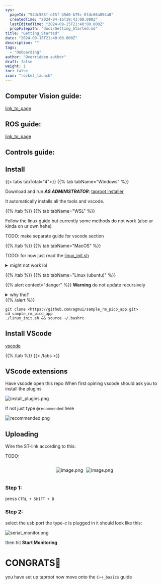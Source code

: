 ```yaml
---
sys:
  pageId: "54dc585f-d15f-45d0-b75c-8fdc66a854a8"
  createdTime: "2024-04-16T19:43:00.000Z"
  lastEditedTime: "2024-09-15T21:40:00.000Z"
  propFilepath: "docs/Getting_Started.md"
title: "Getting_Started"
date: "2024-09-15T21:40:00.000Z"
description: ""
tags:
  - "Onboarding"
author: "Overridden author"
draft: false
weight: 1
toc: false
icon: "rocket_launch"
---
```


## Computer Vision guide:

[link_to_page](86d45bc0-388b-4d26-8848-44f255f73d0e)

## ROS guide:

[link_to_page](3c76c1de-ec8f-46d6-8b0a-294005edc2d5)

## Controls guide:

## Install

{{< tabs tabTotal="4">}}
{{% tab tabName="Windows" %}}

Download and run _**AS ADMINISTRATOR**_: [taproot installer](https://github.com/Thornbots/TeachingFreshies/releases/tag/1.0)

It automatically installs all the tools and vscode.

{{% /tab %}}
{{% tab tabName="WSL" %}}

Follow the linux guide but currently some methods do not work (also ur kinda on ur own hehe)

TODO: make separate guide for vscode section

{{% /tab %}}
{{% tab tabName="MacOS" %}}

TODO: for now just read the [linux_init.sh](https://github.com/agmui/sample_rm_pico_app/blob/main/linux_init.sh)

<details>
<summary>might not work lol</summary>

`brew install libusb pkg-config`

Next install: [vscode](https://code.visualstudio.com/Download)

</details>

{{% /tab %}}
{{% tab tabName="Linux (ubuntu)" %}}

{{% alert context="danger" %}}
**Warning** do not update recursively
<details>
<summary>why tho?</summary>
There are some submodules that may go on for a while (like tinyusb) and I highly
recommend you don't need to get them.
If you want to see what submodules I update just look in `linux_init.sh`
</details>
{{% /alert %}}

```shell
git clone <https://github.com/agmui/sample_rm_pico_app.git>
cd sample_rm_pico_app
./linux_init.sh && source ~/.bashrc
```

## Install VScode

[vscode](https://code.visualstudio.com/Download)

{{% /tab %}}
{{< /tabs >}}

## VScode extensions

Have vscode open this repo
When first opining vscode should ask you to install the plugins

![install_plugins.png](https://prod-files-secure.s3.us-west-2.amazonaws.com/d518164a-d88e-44d1-a4ee-3adb3bd8bce0/89bd30f0-1825-4e77-867b-0a41ce370880/install_plugins.png?X-Amz-Algorithm=AWS4-HMAC-SHA256&X-Amz-Content-Sha256=UNSIGNED-PAYLOAD&X-Amz-Credential=ASIAZI2LB466VTJGMIUJ%2F20250217%2Fus-west-2%2Fs3%2Faws4_request&X-Amz-Date=20250217T230708Z&X-Amz-Expires=3600&X-Amz-Security-Token=IQoJb3JpZ2luX2VjEFYaCXVzLXdlc3QtMiJIMEYCIQCwtx7JEeoY2oeH1mwFAi0%2FIDHtx76S7e1ToW4auddFnQIhAKFhFIwDEDKs9PdHr9mASoFSHMtVNFMp9ox3heGN0k46Kv8DCH8QABoMNjM3NDIzMTgzODA1IgwyBEYU%2BcnpbmmHSc8q3ANq3ecYne3MeDorwKzhHZghb10h0d58l2yvCZlwBKNSKxllOj5mTFV%2BZR1maQqduoeyEa9ZBpWWhjbqKgq1TFyX53%2Fv7RrkAMpjWeDpWOvzl1zXiFtmYm30xbUXqKLf44M%2FooDLYrHhpoucykzquI9acGZOfu6KuGjauuwY%2BXkBnHK5RkdXDnFq%2FMnoVU9g9GLfhJrAYALEl%2FPhLoIgmVwLuvNxY8w%2FqgNVFsrOQ7knvxYwCbD6tthOt5yPTIci27TFqrWRDn%2FRMJoZKcZ4pOVvrHqLaw2JQkPcA1ftusHQBVoqTg9Ei0IKE9wtWd47MU7u%2BsJ%2Fe079y1%2Bu7M5YhY2WWsBniLc6wnEXH7EoPF%2BL5hIG2EAylRxKS3oyUOU0pYxoDU%2FgYYCh0UII3ZjA%2FfX7cYhR%2BBSwHrm9RqNvfz18IVwDlWsBPZrIaIQmLvyc1XXwbgJDySEbidazCCf8B16XBGVV%2F5N6C228uAa1%2FPwT9%2BJg3KaFoVbOeF5zm%2BX8AA3e%2Fgby9m1P1lVwhR%2BCLAwq4EEGDlTBVjBcKQATpHPRFff5cSYHFzkGRcjQYPCauUwII9RKQiikhiQAIuENCXYyo8SEwjIXbtVRpXHQqWiC157kLRtre0WWVxDRvjC36s69BjqkAWffdA1S0x6hkL7wPKKK0BSUxWYq9Rwj0NV%2FVLjGgUI0rUsohdqE9voZ%2BvP5gNNx3xgTxmhKAYZ5q6ZeMMOKjYNRVK2aFGwRb6b25OwxfDDkWymYGeor79rMvE%2B8AG5mSspwyk5EhOi5gPCN21i7FOv5bOZuwKMQlkvoBVdwFBR7jT9yLaLpUFxxWKFSCNEbAkUpMrLb3gCBBSnq%2BZyJAgPSxCzs&X-Amz-Signature=b4915c6c3a4497958971c259e22e4175b227798e19ba49aaae4baacf944de469&X-Amz-SignedHeaders=host&x-id=GetObject)

If not just type `@recommended` here  

![recommended.png](https://prod-files-secure.s3.us-west-2.amazonaws.com/d518164a-d88e-44d1-a4ee-3adb3bd8bce0/61e661e9-5d85-4dfc-be0d-8d2097a5e793/recommended.png?X-Amz-Algorithm=AWS4-HMAC-SHA256&X-Amz-Content-Sha256=UNSIGNED-PAYLOAD&X-Amz-Credential=ASIAZI2LB466VTJGMIUJ%2F20250217%2Fus-west-2%2Fs3%2Faws4_request&X-Amz-Date=20250217T230708Z&X-Amz-Expires=3600&X-Amz-Security-Token=IQoJb3JpZ2luX2VjEFYaCXVzLXdlc3QtMiJIMEYCIQCwtx7JEeoY2oeH1mwFAi0%2FIDHtx76S7e1ToW4auddFnQIhAKFhFIwDEDKs9PdHr9mASoFSHMtVNFMp9ox3heGN0k46Kv8DCH8QABoMNjM3NDIzMTgzODA1IgwyBEYU%2BcnpbmmHSc8q3ANq3ecYne3MeDorwKzhHZghb10h0d58l2yvCZlwBKNSKxllOj5mTFV%2BZR1maQqduoeyEa9ZBpWWhjbqKgq1TFyX53%2Fv7RrkAMpjWeDpWOvzl1zXiFtmYm30xbUXqKLf44M%2FooDLYrHhpoucykzquI9acGZOfu6KuGjauuwY%2BXkBnHK5RkdXDnFq%2FMnoVU9g9GLfhJrAYALEl%2FPhLoIgmVwLuvNxY8w%2FqgNVFsrOQ7knvxYwCbD6tthOt5yPTIci27TFqrWRDn%2FRMJoZKcZ4pOVvrHqLaw2JQkPcA1ftusHQBVoqTg9Ei0IKE9wtWd47MU7u%2BsJ%2Fe079y1%2Bu7M5YhY2WWsBniLc6wnEXH7EoPF%2BL5hIG2EAylRxKS3oyUOU0pYxoDU%2FgYYCh0UII3ZjA%2FfX7cYhR%2BBSwHrm9RqNvfz18IVwDlWsBPZrIaIQmLvyc1XXwbgJDySEbidazCCf8B16XBGVV%2F5N6C228uAa1%2FPwT9%2BJg3KaFoVbOeF5zm%2BX8AA3e%2Fgby9m1P1lVwhR%2BCLAwq4EEGDlTBVjBcKQATpHPRFff5cSYHFzkGRcjQYPCauUwII9RKQiikhiQAIuENCXYyo8SEwjIXbtVRpXHQqWiC157kLRtre0WWVxDRvjC36s69BjqkAWffdA1S0x6hkL7wPKKK0BSUxWYq9Rwj0NV%2FVLjGgUI0rUsohdqE9voZ%2BvP5gNNx3xgTxmhKAYZ5q6ZeMMOKjYNRVK2aFGwRb6b25OwxfDDkWymYGeor79rMvE%2B8AG5mSspwyk5EhOi5gPCN21i7FOv5bOZuwKMQlkvoBVdwFBR7jT9yLaLpUFxxWKFSCNEbAkUpMrLb3gCBBSnq%2BZyJAgPSxCzs&X-Amz-Signature=c113d4c41e9cf5a285260b567ebebb122d8698abf1378afa8a82891c103013d8&X-Amz-SignedHeaders=host&x-id=GetObject)

## Uploading

Wire the ST-link according to this:

TODO:

<div style="display: flex;flex-direction: row; column-gap:10px; max-width: 630px;justify-content: center;">
<div>

![image.png](https://prod-files-secure.s3.us-west-2.amazonaws.com/d518164a-d88e-44d1-a4ee-3adb3bd8bce0/210ecb78-1116-4d7b-b9b7-2292f66fa2c2/image.png?X-Amz-Algorithm=AWS4-HMAC-SHA256&X-Amz-Content-Sha256=UNSIGNED-PAYLOAD&X-Amz-Credential=ASIAZI2LB4666MDU4GZA%2F20250217%2Fus-west-2%2Fs3%2Faws4_request&X-Amz-Date=20250217T230711Z&X-Amz-Expires=3600&X-Amz-Security-Token=IQoJb3JpZ2luX2VjEFYaCXVzLXdlc3QtMiJHMEUCIEIYkLaC7tblTKK6xCKuV9yw5ygjbQdNnMRqXjFQWy80AiEAkCigMwgDgMTrT3kPVfjrnOZQEbWJbo5nNk4NEaK0WqUq%2FwMIfxAAGgw2Mzc0MjMxODM4MDUiDFjOhhsgQRGIAUZVHircA0dYpFP2t8KwH4HLqGsIhSlLtfVVTWsvhYRw2k0503ktjExV9gTmOhUFnEJbMNZpU5CJkPxbjri8DaGp2euqp7mBC9hu4P9bWlMroa3kuzJvBLH5aQeOoWFgzyRLH2QyKtW6oy7%2FRsiRIFDSGN3GDA1AxcZkrgpyQx2dMeooExxt7zTEzRoIucXoq8Zrk0WyiobnfOuvkIfUPM8iYZlojQbeksRixAP8W0oUTauROEoYxaURuScqyTTqTkRJMUWqEX%2BS5whVs%2BqV2Ow46alJ0J52hKsVRMycRBS4s5TvXu%2BJnzYSCBkngd4SKtRSSxPMkCrDIDWqLCnNaxTk7yEps%2Bhe%2BbIkt8nIPWGhfnJr8u4Q993t2Qgb7VMHi%2BqOVhNZiu%2FjEFJMiX7BnyxRjFz%2FYyTem6GkcjVxyX8jynXrRteJ5bsvt%2FJdhhl3Ba4UGwXCShf2875TC%2B9Hui2OcbqBHNPrsULzP%2B3xn0%2BnZuux%2BTqD%2BQFb48yqgUgQdH8L46LeIcMFaAaDat57y7%2FTBZhUI9dj3BcSJgT0Hi%2BIHknWAF8MfnMxy9bbAYsPhIXhRZmsYbFLBAZUd2yvuwOq0i228u87hd%2Fm4MBcc4e6WBi%2BVC3%2BVQMuNL5RHOpKjBkRMOLqzr0GOqUBKVg2usBCQxN2heXy8cVfbMwAvQWshNWkrtBihrKIFV3%2Fd3pNLKH%2Ba7Lb4Nki1JiezvK6uGa961ygXvt4uIcPUxo7fz82Wz%2BcQs7l7HVfdsgfCJpvVs6iW6S%2FBa7S5pMmm%2BY3Kzvxyp8HnWCeNVuLJ94GNpD4xawKT3687CtHu7G7HPhFDupKw9MsVeN3Iy%2BTUvvzBNWm4%2Fh5vQmofJrlzKK5zOQZ&X-Amz-Signature=2084757fcf05973c597af7609ee2fa6ce24671635f58a4b79b930427f9270384&X-Amz-SignedHeaders=host&x-id=GetObject)

</div>
<div>

![image.png](https://prod-files-secure.s3.us-west-2.amazonaws.com/d518164a-d88e-44d1-a4ee-3adb3bd8bce0/33a0fd0f-8ca6-4a86-8e09-26e95ded1fff/image.png?X-Amz-Algorithm=AWS4-HMAC-SHA256&X-Amz-Content-Sha256=UNSIGNED-PAYLOAD&X-Amz-Credential=ASIAZI2LB4666YFHHVT6%2F20250217%2Fus-west-2%2Fs3%2Faws4_request&X-Amz-Date=20250217T230711Z&X-Amz-Expires=3600&X-Amz-Security-Token=IQoJb3JpZ2luX2VjEFYaCXVzLXdlc3QtMiJGMEQCIAY4AbfDqhA5MLG3i9vgsErwqCgW4lfGXoL55lrFtpa6AiAIEg9AuK8Ut3L739tMT5hEU4I7dFIlCJjjzaZRViWqTCr%2FAwh%2FEAAaDDYzNzQyMzE4MzgwNSIMqyd7sck02KQJtJeOKtwDY%2F0zAnGq4DSQ3Q%2F%2BaGTgcg5rPgN7aMbisntBARsTR1pOqz045yH7rHD2Pbh39Y2mfHaFYdY0WWqEgHJak3s%2Bq4akN%2FmPr07x6tsmZF7KJP%2BhBxhIO2WxJ2qPC85nB9sxitWDXVJMmG4i7rLL7AzSt2CPaerV09J%2FnC4Sy4LeNjSm1YwJdUeMvO%2BmU5%2F%2BCoJ%2BkvEh6d1e8weLSv71RxYPs%2Bzo9mbiYJ6zgZ7hfiXZrcrP8qRG7fZZSNBw5u4Jmt7h2eXYMuyUQQusQOmd4C2dJjgogOdrnO9NVfDVW4DR54iBNQD8E3yP2k6f6sxcVDJ70X6QQK4Qi%2FXnJ8j6dyJWzdDWgt3%2FZnZpaFBAOfTkovEh4mfEsNH93I7ySDM0PrfTkPXCaCySHU4fiwBH8NOVU6OKIX5QPdl0%2B7pWEx6zZnyQvHDNP%2FxyF0CAABBwFXrIvn0EtfvNOjlJlaoLkfgzVuyWOL7L3CxQFVmNW9sx4l8A35srw4RSKX70XPRAuu%2B2gyiNpy1boqRUqe1fnVRpwgVb3g12XF8SWbC9IhDcWvXfTWrGgEhy1JlkTctz0XavTBKd0eoKMLR%2FzvFP%2BehmaIV8l7S2GV3TMjXXTdUJ77Z2mcflmW%2FH2KQ9EwAw1erOvQY6pgG%2BYX2gp2crw2b3t6qfkNPgbNV%2FqX%2Bl%2FEWADhoCsJ0gs%2FtCnEFzDuhJFN%2Fz2ZCthNIX32twffvAglMHwgf%2Fj%2FS%2B4dAKV1qTcMp3W8QPnq0SWOt2QiTlMwKHLNdWIK3ijJmaCfWy0vKDoF9H8sSxw3Gj0wiRiDdZeT7tEqrTa036zG4gw8OikQ8cfIV5n9LzVHTZo7rbvisoQmFcvlj9ohwxEGIpXZQK&X-Amz-Signature=a97a04e0c4eacac9264a6a0a5acc8f5f6861308b60b529e92a9f69b4b8b9e984&X-Amz-SignedHeaders=host&x-id=GetObject)

</div>
</div>

### Step 1:

press `CTRL + SHIFT + B`

### Step 2:

select the usb port the type-c is plugged in it should look like this:

![serial_monitor.png](https://prod-files-secure.s3.us-west-2.amazonaws.com/d518164a-d88e-44d1-a4ee-3adb3bd8bce0/f03f4774-05d4-4393-b6a0-d5efb6d315ab/serial_monitor.png?X-Amz-Algorithm=AWS4-HMAC-SHA256&X-Amz-Content-Sha256=UNSIGNED-PAYLOAD&X-Amz-Credential=ASIAZI2LB466VTJGMIUJ%2F20250217%2Fus-west-2%2Fs3%2Faws4_request&X-Amz-Date=20250217T230708Z&X-Amz-Expires=3600&X-Amz-Security-Token=IQoJb3JpZ2luX2VjEFYaCXVzLXdlc3QtMiJIMEYCIQCwtx7JEeoY2oeH1mwFAi0%2FIDHtx76S7e1ToW4auddFnQIhAKFhFIwDEDKs9PdHr9mASoFSHMtVNFMp9ox3heGN0k46Kv8DCH8QABoMNjM3NDIzMTgzODA1IgwyBEYU%2BcnpbmmHSc8q3ANq3ecYne3MeDorwKzhHZghb10h0d58l2yvCZlwBKNSKxllOj5mTFV%2BZR1maQqduoeyEa9ZBpWWhjbqKgq1TFyX53%2Fv7RrkAMpjWeDpWOvzl1zXiFtmYm30xbUXqKLf44M%2FooDLYrHhpoucykzquI9acGZOfu6KuGjauuwY%2BXkBnHK5RkdXDnFq%2FMnoVU9g9GLfhJrAYALEl%2FPhLoIgmVwLuvNxY8w%2FqgNVFsrOQ7knvxYwCbD6tthOt5yPTIci27TFqrWRDn%2FRMJoZKcZ4pOVvrHqLaw2JQkPcA1ftusHQBVoqTg9Ei0IKE9wtWd47MU7u%2BsJ%2Fe079y1%2Bu7M5YhY2WWsBniLc6wnEXH7EoPF%2BL5hIG2EAylRxKS3oyUOU0pYxoDU%2FgYYCh0UII3ZjA%2FfX7cYhR%2BBSwHrm9RqNvfz18IVwDlWsBPZrIaIQmLvyc1XXwbgJDySEbidazCCf8B16XBGVV%2F5N6C228uAa1%2FPwT9%2BJg3KaFoVbOeF5zm%2BX8AA3e%2Fgby9m1P1lVwhR%2BCLAwq4EEGDlTBVjBcKQATpHPRFff5cSYHFzkGRcjQYPCauUwII9RKQiikhiQAIuENCXYyo8SEwjIXbtVRpXHQqWiC157kLRtre0WWVxDRvjC36s69BjqkAWffdA1S0x6hkL7wPKKK0BSUxWYq9Rwj0NV%2FVLjGgUI0rUsohdqE9voZ%2BvP5gNNx3xgTxmhKAYZ5q6ZeMMOKjYNRVK2aFGwRb6b25OwxfDDkWymYGeor79rMvE%2B8AG5mSspwyk5EhOi5gPCN21i7FOv5bOZuwKMQlkvoBVdwFBR7jT9yLaLpUFxxWKFSCNEbAkUpMrLb3gCBBSnq%2BZyJAgPSxCzs&X-Amz-Signature=de20d27ed36ab046cba6cc8ab8937a706d36489d47e85a4918d64ede98f9c078&X-Amz-SignedHeaders=host&x-id=GetObject)

then hit **Start Monitoring**

# CONGRATS🎉

you have set up taproot now move onto the `C++_basics` guide
